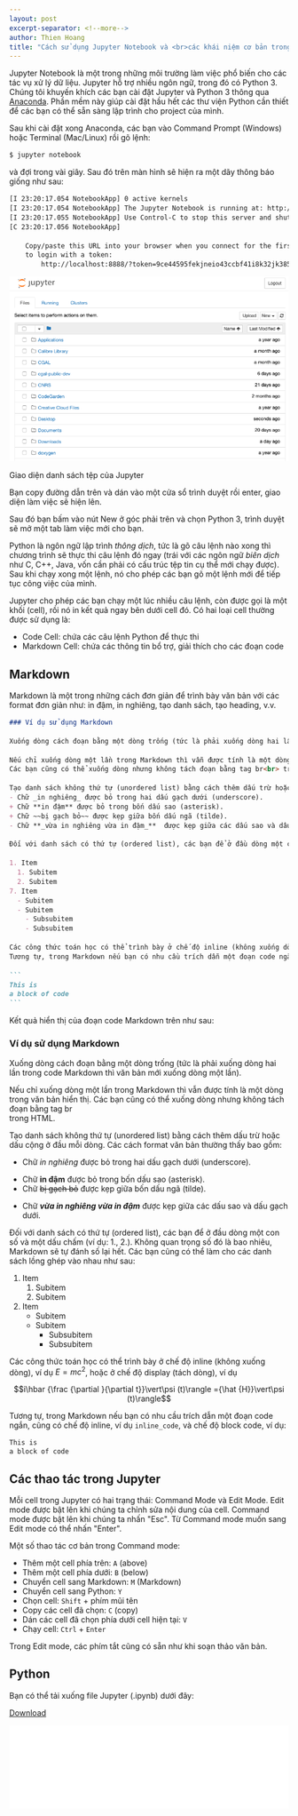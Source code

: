 ```yaml
---
layout: post
excerpt-separator: <!--more-->
author: Thien Hoang
title: "Cách sử dụng Jupyter Notebook và <br>các khái niệm cơ bản trong Python"
---
```


Jupyter Notebook là một trong những môi trường làm việc phổ biến cho các tác vụ xử lý dữ liệu. Jupyter hỗ trợ nhiều ngôn ngữ, trong đó có Python 3. Chúng tôi khuyến khích các bạn cài đặt Jupyter và Python 3 thông qua [Anaconda](https://www.anaconda.com/distribution/). Phần mềm này giúp cài đặt hầu hết các thư viện Python cần thiết để các bạn có thể sẵn sàng lập trình cho project của mình.

<!--more-->

Sau khi cài đặt xong Anaconda, các bạn vào Command Prompt (Windows) hoặc Terminal (Mac/Linux) rồi gõ lệnh:

```bash
$ jupyter notebook
```

và đợi trong vài giây. Sau đó trên màn hình sẽ hiện ra một dãy thông báo giống như sau:

```bash
[I 23:20:17.054 NotebookApp] 0 active kernels
[I 23:20:17.054 NotebookApp] The Jupyter Notebook is running at: http://localhost:8888/?token=9ce44595fekjneio43ccbf41i8k32jk385d5c6bcf29e06c4
[I 23:20:17.055 NotebookApp] Use Control-C to stop this server and shut down all kernels (twice to skip confirmation).
[C 23:20:17.056 NotebookApp]

    Copy/paste this URL into your browser when you connect for the first time,
    to login with a token:
        http://localhost:8888/?token=9ce44595fekjneio43ccbf41i8k32jk385d5c6bcf29e06c4
```

<div class="post-image-right">
    <a href="/images/blog/jupyter-1.png" data-lightbox="jupyter" data-title="Giao diện danh sách tệp của Jupyter">
        <img src="/images/blog/jupyter-1.png">
    </a>
    <p class="post-image-caption">Giao diện danh sách tệp của Jupyter</p>
</div>

Bạn copy đường dẫn trên và dán vào một cửa sổ trình duyệt rồi enter, giao diện làm việc sẽ hiện lên.

Sau đó bạn bấm vào nút New ở góc phải trên và chọn Python 3, trình duyệt sẽ mở một tab làm việc mới cho bạn.

Python là ngôn ngữ lập trình _thông dịch_, tức là gõ câu lệnh nào xong thì chương trình sẽ thực thi câu lệnh đó ngay (trái với các ngôn ngữ _biên dịch_ như C, C++, Java, vốn cần phải có cấu trúc tệp tin cụ thể mới chạy được). Sau khi chạy xong một lệnh, nó cho phép các bạn gõ một lệnh mới để tiếp tục công việc của mình.

Jupyter cho phép các bạn chạy một lúc nhiều câu lệnh, còn được gọi là một khối (cell), rồi nó in kết quả ngay bên dưới cell đó. Có hai loại cell thường được sử dụng là:

- Code Cell: chứa các câu lệnh Python để thực thi
- Markdown Cell: chứa các thông tin bổ trợ, giải thích cho các đoạn code

## Markdown

Markdown là một trong những cách đơn giản để trình bày văn bản với các format đơn giản như: in đậm, in nghiêng, tạo danh sách, tạo heading, v.v.

````md
### Ví dụ sử dụng Markdown

Xuống dòng cách đoạn bằng một dòng trống (tức là phải xuống dòng hai lần trong code Markdown thì văn bản mới xuống dòng một lần).

Nếu chỉ xuống dòng một lần trong Markdown thì vẫn được tính là một dòng trong văn bản hiển thị.
Các bạn cũng có thể xuống dòng nhưng không tách đoạn bằng tag br<br> trong HTML.

Tạo danh sách không thứ tự (unordered list) bằng cách thêm dấu trừ hoặc dấu cộng ở đầu mỗi dòng. Các cách format văn bản thường thấy bao gồm:
- Chữ _in nghiêng_ được bỏ trong hai dấu gạch dưới (underscore).
+ Chữ **in đậm** được bỏ trong bốn dấu sao (asterisk).
+ Chữ ~~bị gạch bỏ~~ được kẹp giữa bốn dấu ngã (tilde).
- Chữ **_vừa in nghiêng vừa in đậm_**  được kẹp giữa các dấu sao và dấu gạch dưới.

Đối với danh sách có thứ tự (ordered list), các bạn để ở đầu dòng một con số và một dấu chấm (ví dụ: 1., 2.). Không quan trọng số đó là bao nhiêu, Markdown sẽ tự đánh số lại hết. Các bạn cũng có thể làm cho các danh sách lồng ghép vào nhau như sau:

1. Item
  1. Subitem
  2. Subitem
7. Item
  - Subitem
  - Subitem
    - Subsubitem
    - Subsubitem
    
Các công thức toán học có thể trình bày ở chế độ inline (không xuống dòng), ví dụ $E=mc^2$, hoặc ở chế độ display (tách dòng), ví dụ $$i\hbar {\frac {\partial }{\partial t}}|\psi (t)\rangle ={\hat {H}}|\psi (t)\rangle$$.
Tương tự, trong Markdown nếu bạn có nhu cầu trích dẫn một đoạn code ngắn, cũng có chế độ inline, ví dụ `inline_code`, và chế độ block code, ví dụ:

``` 
This is
a block of code
```

````

Kết quả hiển thị của đoạn code Markdown trên như sau:

### Ví dụ sử dụng Markdown

Xuống dòng cách đoạn bằng một dòng trống (tức là phải xuống dòng hai lần trong code Markdown thì văn bản mới xuống dòng một lần).

Nếu chỉ xuống dòng một lần trong Markdown thì vẫn được tính là một dòng trong văn bản hiển thị.
Các bạn cũng có thể xuống dòng nhưng không tách đoạn bằng tag br<br> trong HTML.

Tạo danh sách không thứ tự (unordered list) bằng cách thêm dấu trừ hoặc dấu cộng ở đầu mỗi dòng. Các cách format văn bản thường thấy bao gồm:
- Chữ _in nghiêng_ được bỏ trong hai dấu gạch dưới (underscore).
+ Chữ **in đậm** được bỏ trong bốn dấu sao (asterisk).
+ Chữ ~~bị gạch bỏ~~ được kẹp giữa bốn dấu ngã (tilde).
- Chữ **_vừa in nghiêng vừa in đậm_**  được kẹp giữa các dấu sao và dấu gạch dưới.

Đối với danh sách có thứ tự (ordered list), các bạn để ở đầu dòng một con số và một dấu chấm (ví dụ: 1., 2.). Không quan trọng số đó là bao nhiêu, Markdown sẽ tự đánh số lại hết. Các bạn cũng có thể làm cho các danh sách lồng ghép vào nhau như sau:

1. Item
    1. Subitem
    2. Subitem
7. Item
    - Subitem
    - Subitem
        - Subsubitem
        - Subsubitem
    
Các công thức toán học có thể trình bày ở chế độ inline (không xuống dòng), ví dụ $E=mc^2$, hoặc ở chế độ display (tách dòng), ví dụ

$$i\hbar {\frac {\partial }{\partial t}}\vert\psi (t)\rangle ={\hat {H}}\vert\psi (t)\rangle$$

Tương tự, trong Markdown nếu bạn có nhu cầu trích dẫn một đoạn code ngắn, cũng có chế độ inline, ví dụ `inline_code`, và chế độ block code, ví dụ:

```
This is
a block of code
```

## Các thao tác trong Jupyter

Mỗi cell trong Jupyter có hai trạng thái: Command Mode và Edit Mode. Edit mode được bật lên khi chúng ta chỉnh sửa nội dung của cell. Command mode được bật lên khi chúng ta nhấn "Esc". Từ Command mode muốn sang Edit mode có thể nhấn "Enter".

Một số thao tác cơ bản trong Command mode:

- Thêm một cell phía trên: `A` (above)
- Thêm một cell phía dưới: `B` (below)
- Chuyển cell sang Markdown: `M` (Markdown)
- Chuyển cell sang Python: `Y`
- Chọn cell: `Shift` + phím mũi tên
- Copy các cell đã chọn: `C` (copy)
- Dán các cell đã chọn phía dưới cell hiện tại: `V`
- Chạy cell: `Ctrl` + `Enter`

Trong Edit mode, các phím tắt cũng có sẵn như khi soạn thảo văn bản.

## Python

Bạn có thể tải xuống file Jupyter (.ipynb) dưới đây:

<a href="/notebook/introduction.ipynb" target="_blank" class="button" download>Download</a>

<script src="/js/main.js"></script>
<iframe src="/notebook/introduction.html" width="100%" onload="resizeIframe(this)" frameBorder="0">
    <p>Your browser does not support iframes.</p>
</iframe>

